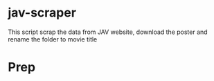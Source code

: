 # jav-scraper
This script scrap the data from JAV website, download the poster and rename the folder to movie title

# Prep
